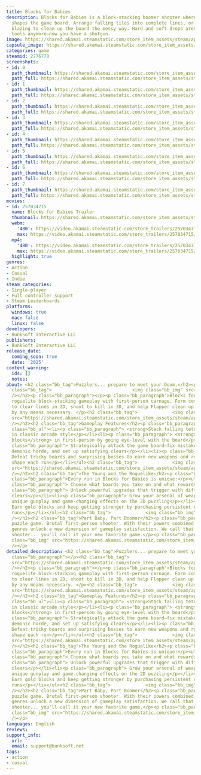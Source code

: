 ```yaml
---
title: Blocks for Babies
description: Blocks for Babies is a block-stacking boomer shooter where every kill
  shapes the game board. Arrange falling tiles into complete lines, or go in guns
  blazing to clean up the board the messy way. Hard and soft drops aren't your only
  tools anymore—now you have a shotgun.
image: https://shared.akamai.steamstatic.com/store_item_assets/steam/apps/2776770/header.jpg?t=1733971478
capsule_image: https://shared.akamai.steamstatic.com/store_item_assets/steam/apps/2776770/capsule_231x87.jpg?t=1733971478
categories: game
steamid: 2776770
screenshots:
- id: 0
  path_thumbnail: https://shared.akamai.steamstatic.com/store_item_assets/steam/apps/2776770/ss_5af0ca63127ea5e7f54f90ecc25090f3360fc9ee.600x338.jpg?t=1733971478
  path_full: https://shared.akamai.steamstatic.com/store_item_assets/steam/apps/2776770/ss_5af0ca63127ea5e7f54f90ecc25090f3360fc9ee.1920x1080.jpg?t=1733971478
- id: 1
  path_thumbnail: https://shared.akamai.steamstatic.com/store_item_assets/steam/apps/2776770/ss_c9eb6a1ba32eec449a75c2640658c1a6ac5fb1b2.600x338.jpg?t=1733971478
  path_full: https://shared.akamai.steamstatic.com/store_item_assets/steam/apps/2776770/ss_c9eb6a1ba32eec449a75c2640658c1a6ac5fb1b2.1920x1080.jpg?t=1733971478
- id: 2
  path_thumbnail: https://shared.akamai.steamstatic.com/store_item_assets/steam/apps/2776770/ss_07a6b2650af5e50f271b74fe4d548959e85c7eed.600x338.jpg?t=1733971478
  path_full: https://shared.akamai.steamstatic.com/store_item_assets/steam/apps/2776770/ss_07a6b2650af5e50f271b74fe4d548959e85c7eed.1920x1080.jpg?t=1733971478
- id: 3
  path_thumbnail: https://shared.akamai.steamstatic.com/store_item_assets/steam/apps/2776770/ss_687426b690abf3e9314598000ebe0bfb5fbc7420.600x338.jpg?t=1733971478
  path_full: https://shared.akamai.steamstatic.com/store_item_assets/steam/apps/2776770/ss_687426b690abf3e9314598000ebe0bfb5fbc7420.1920x1080.jpg?t=1733971478
- id: 4
  path_thumbnail: https://shared.akamai.steamstatic.com/store_item_assets/steam/apps/2776770/ss_a3c335e86887f0f414408d8b4942fc7468f41ad6.600x338.jpg?t=1733971478
  path_full: https://shared.akamai.steamstatic.com/store_item_assets/steam/apps/2776770/ss_a3c335e86887f0f414408d8b4942fc7468f41ad6.1920x1080.jpg?t=1733971478
- id: 5
  path_thumbnail: https://shared.akamai.steamstatic.com/store_item_assets/steam/apps/2776770/ss_ac19697848ea6dafaffd0cba374106d599ba2e93.600x338.jpg?t=1733971478
  path_full: https://shared.akamai.steamstatic.com/store_item_assets/steam/apps/2776770/ss_ac19697848ea6dafaffd0cba374106d599ba2e93.1920x1080.jpg?t=1733971478
- id: 6
  path_thumbnail: https://shared.akamai.steamstatic.com/store_item_assets/steam/apps/2776770/ss_2dc0ab44d2f6cb5a1587a282d86cff977b17cb6e.600x338.jpg?t=1733971478
  path_full: https://shared.akamai.steamstatic.com/store_item_assets/steam/apps/2776770/ss_2dc0ab44d2f6cb5a1587a282d86cff977b17cb6e.1920x1080.jpg?t=1733971478
- id: 7
  path_thumbnail: https://shared.akamai.steamstatic.com/store_item_assets/steam/apps/2776770/ss_3b4639e699c9f2c4ffdbcbf2bcbb28978da8da16.600x338.jpg?t=1733971478
  path_full: https://shared.akamai.steamstatic.com/store_item_assets/steam/apps/2776770/ss_3b4639e699c9f2c4ffdbcbf2bcbb28978da8da16.1920x1080.jpg?t=1733971478
movies:
- id: 257034715
  name: Blocks for Babies Trailer
  thumbnail: https://shared.akamai.steamstatic.com/store_item_assets/steam/apps/257034715/ef503488dba972911560c100432171706d4563c3/movie_600x337.jpg?t=1729234824
  webm:
    '480': https://video.akamai.steamstatic.com/store_trailers/257034715/movie480_vp9.webm?t=1729234824
    max: https://video.akamai.steamstatic.com/store_trailers/257034715/movie_max_vp9.webm?t=1729234824
  mp4:
    '480': https://video.akamai.steamstatic.com/store_trailers/257034715/movie480.mp4?t=1729234824
    max: https://video.akamai.steamstatic.com/store_trailers/257034715/movie_max.mp4?t=1729234824
  highlight: true
genres:
- Action
- Casual
- Indie
steam_categories:
- Single-player
- Full controller support
- Steam Leaderboards
platforms:
  windows: true
  mac: false
  linux: false
developers:
- BunkSoft Interactive LLC
publishers:
- BunkSoft Interactive LLC
release_date:
  coming_soon: true
  date: '2025'
content_warning:
  ids: []
  notes:
about: <h2 class="bb_tag">Puzzlers... prepare to meet your Doom.</h2><p class="bb_paragraph"></p><h2
  class="bb_tag">                              <img class="bb_img" src="https://shared.akamai.steamstatic.com/store_item_assets/steam/apps/2776770/extras/BlocksForBabiesGameplaySample.gif?t=1733971478"
  /></h2><p class="bb_paragraph"></p><p class="bb_paragraph">Blocks for Babies crosses
  roguelite block-stacking gameplay with first-person carnage. Form complete rows
  to clear lines in 2D, shoot to kill in 3D, and help Flapper clean up his blocks
  by any means necessary. </p><h2 class="bb_tag">             <img class="bb_img"
  src="https://shared.akamai.steamstatic.com/store_item_assets/steam/apps/2776770/extras/TargetSelectionSteamSmall.gif?t=1733971478"
  /></h2><h2 class="bb_tag">Gameplay Features</h2><p class="bb_paragraph"></p><ul
  class="bb_ul"><li><p class="bb_paragraph"> <strong>Stack falling tetrominos</strong>
  in classic arcade style</p></li><li><p class="bb_paragraph"> <strong>Shoot and destroy
  blocks</strong> in first-person by going eye-level with the board</p></li><li><p
  class="bb_paragraph"> Strategically attack the game board—fix mistakes, fight the
  demonic horde, and set up satisfying clears</p></li><li><p class="bb_paragraph">
  Defeat tricky boards and surprising bosses to earn new weapons and rewards that
  shape each run</p></li></ul><h2 class="bb_tag">             <img class="bb_img"
  src="https://shared.akamai.steamstatic.com/store_item_assets/steam/apps/2776770/extras/RogueliteSteam.gif?t=1733971478"
  /></h2><h2 class="bb_tag">The Young and the Roguelike</h2><p class="bb_paragraph"></p><p
  class="bb_paragraph">Every run in Blocks for Babies is unique:</p><ul class="bb_ul"><li><p
  class="bb_paragraph"> Choose what boards you take on and what rewards you play for</p></li><li><p
  class="bb_paragraph"> Unlock powerful upgrades that trigger with different line
  clears</p></li><li><p class="bb_paragraph"> Grow your arsenal of weapons, each with
  unique gunplay and game-changing effects on the 2D puzzling</p></li><li><p class="bb_paragraph">
  Earn gold blocks and keep getting stronger by purchasing persistent rewards between
  runs</p></li></ul><h2 class="bb_tag">             <img class="bb_img" src="https://shared.akamai.steamstatic.com/store_item_assets/steam/apps/2776770/extras/BoardSelectionSteam.gif?t=1733971478"
  /></h2><h2 class="bb_tag">Part Baby, Part Boomer</h2><p class="bb_paragraph">Adorable
  puzzle game. Brutal first-person shooter. With their powers combined, these disparate
  genres unlock a new dimension of gameplay satisfaction. We call that a baby boomer
  shooter... you'll call it your new favorite game.</p><p class="bb_paragraph">      <img
  class="bb_img" src="https://shared.akamai.steamstatic.com/store_item_assets/steam/apps/2776770/extras/Flapper_Wishlist-export.gif?t=1733971478"
  /></p>
detailed_description: <h2 class="bb_tag">Puzzlers... prepare to meet your Doom.</h2><p
  class="bb_paragraph"></p><h2 class="bb_tag">                              <img class="bb_img"
  src="https://shared.akamai.steamstatic.com/store_item_assets/steam/apps/2776770/extras/BlocksForBabiesGameplaySample.gif?t=1733971478"
  /></h2><p class="bb_paragraph"></p><p class="bb_paragraph">Blocks for Babies crosses
  roguelite block-stacking gameplay with first-person carnage. Form complete rows
  to clear lines in 2D, shoot to kill in 3D, and help Flapper clean up his blocks
  by any means necessary. </p><h2 class="bb_tag">             <img class="bb_img"
  src="https://shared.akamai.steamstatic.com/store_item_assets/steam/apps/2776770/extras/TargetSelectionSteamSmall.gif?t=1733971478"
  /></h2><h2 class="bb_tag">Gameplay Features</h2><p class="bb_paragraph"></p><ul
  class="bb_ul"><li><p class="bb_paragraph"> <strong>Stack falling tetrominos</strong>
  in classic arcade style</p></li><li><p class="bb_paragraph"> <strong>Shoot and destroy
  blocks</strong> in first-person by going eye-level with the board</p></li><li><p
  class="bb_paragraph"> Strategically attack the game board—fix mistakes, fight the
  demonic horde, and set up satisfying clears</p></li><li><p class="bb_paragraph">
  Defeat tricky boards and surprising bosses to earn new weapons and rewards that
  shape each run</p></li></ul><h2 class="bb_tag">             <img class="bb_img"
  src="https://shared.akamai.steamstatic.com/store_item_assets/steam/apps/2776770/extras/RogueliteSteam.gif?t=1733971478"
  /></h2><h2 class="bb_tag">The Young and the Roguelike</h2><p class="bb_paragraph"></p><p
  class="bb_paragraph">Every run in Blocks for Babies is unique:</p><ul class="bb_ul"><li><p
  class="bb_paragraph"> Choose what boards you take on and what rewards you play for</p></li><li><p
  class="bb_paragraph"> Unlock powerful upgrades that trigger with different line
  clears</p></li><li><p class="bb_paragraph"> Grow your arsenal of weapons, each with
  unique gunplay and game-changing effects on the 2D puzzling</p></li><li><p class="bb_paragraph">
  Earn gold blocks and keep getting stronger by purchasing persistent rewards between
  runs</p></li></ul><h2 class="bb_tag">             <img class="bb_img" src="https://shared.akamai.steamstatic.com/store_item_assets/steam/apps/2776770/extras/BoardSelectionSteam.gif?t=1733971478"
  /></h2><h2 class="bb_tag">Part Baby, Part Boomer</h2><p class="bb_paragraph">Adorable
  puzzle game. Brutal first-person shooter. With their powers combined, these disparate
  genres unlock a new dimension of gameplay satisfaction. We call that a baby boomer
  shooter... you'll call it your new favorite game.</p><p class="bb_paragraph">      <img
  class="bb_img" src="https://shared.akamai.steamstatic.com/store_item_assets/steam/apps/2776770/extras/Flapper_Wishlist-export.gif?t=1733971478"
  /></p>
languages: English
reviews:
support_info:
  url: ''
  email: support@bunksoft.net
tags:
- action
- casual
---
```


